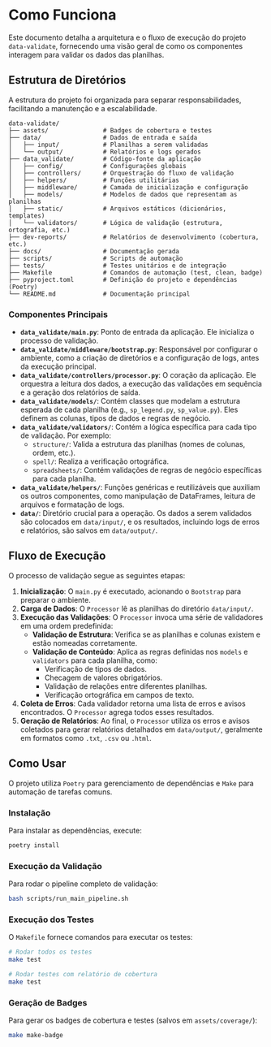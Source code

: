 # Como Funciona

Este documento detalha a arquitetura e o fluxo de execução do projeto `data-validate`, fornecendo uma visão geral de como os componentes interagem para validar os dados das planilhas.

## Estrutura de Diretórios

A estrutura do projeto foi organizada para separar responsabilidades, facilitando a manutenção e a escalabilidade.

```
data-validate/
├── assets/               # Badges de cobertura e testes
├── data/                 # Dados de entrada e saída
│   ├── input/            # Planilhas a serem validadas
│   └── output/           # Relatórios e logs gerados
├── data_validate/        # Código-fonte da aplicação
│   ├── config/           # Configurações globais
│   ├── controllers/      # Orquestração do fluxo de validação
│   ├── helpers/          # Funções utilitárias
│   ├── middleware/       # Camada de inicialização e configuração
│   ├── models/           # Modelos de dados que representam as planilhas
│   ├── static/           # Arquivos estáticos (dicionários, templates)
│   └── validators/       # Lógica de validação (estrutura, ortografia, etc.)
├── dev-reports/          # Relatórios de desenvolvimento (cobertura, etc.)
├── docs/                 # Documentação gerada
├── scripts/              # Scripts de automação
├── tests/                # Testes unitários e de integração
├── Makefile              # Comandos de automação (test, clean, badge)
├── pyproject.toml        # Definição do projeto e dependências (Poetry)
└── README.md             # Documentação principal
```

### Componentes Principais

-   **`data_validate/main.py`**: Ponto de entrada da aplicação. Ele inicializa o processo de validação.
-   **`data_validate/middleware/bootstrap.py`**: Responsável por configurar o ambiente, como a criação de diretórios e a configuração de logs, antes da execução principal.
-   **`data_validate/controllers/processor.py`**: O coração da aplicação. Ele orquestra a leitura dos dados, a execução das validações em sequência e a geração dos relatórios de saída.
-   **`data_validate/models/`**: Contém classes que modelam a estrutura esperada de cada planilha (e.g., `sp_legend.py`, `sp_value.py`). Eles definem as colunas, tipos de dados e regras de negócio.
-   **`data_validate/validators/`**: Contém a lógica específica para cada tipo de validação. Por exemplo:
    -   `structure/`: Valida a estrutura das planilhas (nomes de colunas, ordem, etc.).
    -   `spell/`: Realiza a verificação ortográfica.
    -   `spreadsheets/`: Contém validações de regras de negócio específicas para cada planilha.
-   **`data_validate/helpers/`**: Funções genéricas e reutilizáveis que auxiliam os outros componentes, como manipulação de DataFrames, leitura de arquivos e formatação de logs.
-   **`data/`**: Diretório crucial para a operação. Os dados a serem validados são colocados em `data/input/`, e os resultados, incluindo logs de erros e relatórios, são salvos em `data/output/`.

## Fluxo de Execução

O processo de validação segue as seguintes etapas:

1.  **Inicialização**: O `main.py` é executado, acionando o `Bootstrap` para preparar o ambiente.
2.  **Carga de Dados**: O `Processor` lê as planilhas do diretório `data/input/`.
3.  **Execução das Validações**: O `Processor` invoca uma série de validadores em uma ordem predefinida:
    -   **Validação de Estrutura**: Verifica se as planilhas e colunas existem e estão nomeadas corretamente.
    -   **Validação de Conteúdo**: Aplica as regras definidas nos `models` e `validators` para cada planilha, como:
        -   Verificação de tipos de dados.
        -   Checagem de valores obrigatórios.
        -   Validação de relações entre diferentes planilhas.
        -   Verificação ortográfica em campos de texto.
4.  **Coleta de Erros**: Cada validador retorna uma lista de erros e avisos encontrados. O `Processor` agrega todos esses resultados.
5.  **Geração de Relatórios**: Ao final, o `Processor` utiliza os erros e avisos coletados para gerar relatórios detalhados em `data/output/`, geralmente em formatos como `.txt`, `.csv` ou `.html`.

## Como Usar

O projeto utiliza `Poetry` para gerenciamento de dependências e `Make` para automação de tarefas comuns.

### Instalação

Para instalar as dependências, execute:

```sh
poetry install
```

### Execução da Validação

Para rodar o pipeline completo de validação:

```sh
bash scripts/run_main_pipeline.sh
```

### Execução dos Testes

O `Makefile` fornece comandos para executar os testes:

```sh
# Rodar todos os testes
make test

# Rodar testes com relatório de cobertura
make test
```

### Geração de Badges

Para gerar os badges de cobertura e testes (salvos em `assets/coverage/`):

```sh
make make-badge
```

